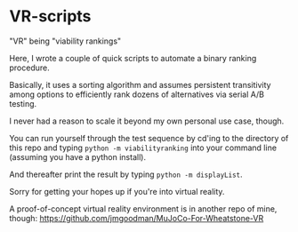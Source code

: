 # VR-scripts
 
"VR" being "viability rankings"

Here, I wrote a couple of quick scripts to automate a binary ranking procedure. 

Basically, it uses a sorting algorithm and assumes persistent transitivity among options to efficiently rank dozens of alternatives via serial A/B testing.

I never had a reason to scale it beyond my own personal use case, though.

You can run yourself through the test sequence by cd'ing to the directory of this repo and typing `python -m viabilityranking` into your command line (assuming you have a python install).

And thereafter print the result by typing `python -m displayList`.

Sorry for getting your hopes up if you're into virtual reality.

A proof-of-concept virtual reality environment is in another repo of mine, though: https://github.com/jmgoodman/MuJoCo-For-Wheatstone-VR